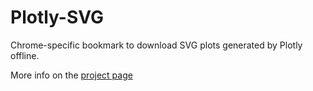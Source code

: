 # Plotly-SVG

Chrome-specific bookmark to download SVG plots generated by Plotly offline.

More info on the [project page](https://marcoancona.github.io/PlotlySVG/)
